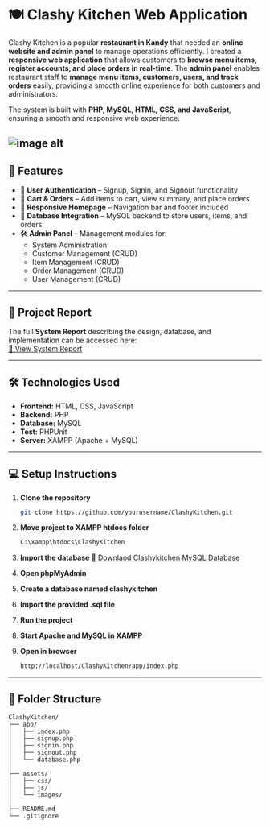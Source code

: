 # 🍽️ Clashy Kitchen Web Application

Clashy Kitchen is a popular **restaurant in Kandy** that needed an **online website and admin panel** to manage operations efficiently. I created a **responsive web application** that allows customers to **browse menu items, register accounts, and place orders in real-time**. The **admin panel** enables restaurant staff to **manage menu items, customers, users, and track orders** easily, providing a smooth online experience for both customers and administrators.

The system is built with **PHP, MySQL, HTML, CSS, and JavaScript**, ensuring a smooth and responsive web experience.  

![image alt](https://github.com/pasindudiloshan/clashykitchen-website/blob/6f8d36bc13765e9574d95e03a2e1b1436eee2d1d/README%20cover%20image.png)
---

## 🚀 Features

- 👤 **User Authentication** – Signup, Signin, and Signout functionality  
- 🛒 **Cart & Orders** – Add items to cart, view summary, and place orders  
- 📱 **Responsive Homepage** – Navigation bar and footer included  
- 💾 **Database Integration** – MySQL backend to store users, items, and orders  
- 🛠️ **Admin Panel** – Management modules for:  
  - System Administration  
  - Customer Management (CRUD)  
  - Item Management (CRUD)  
  - Order Management (CRUD)  
  - User Management (CRUD)

---

## 📄 Project Report

The full **System Report** describing the design, database, and implementation can be accessed here:  
[📑 View System Report](https://docs.google.com/document/d/1FRPoZSXxv0QVIIY3TO98PKzVT5XMOInB/edit?usp=sharing&ouid=108374880673706677958&rtpof=true&sd=true)

---

## 🛠️ Technologies Used

- **Frontend:** HTML, CSS, JavaScript  
- **Backend:** PHP  
- **Database:** MySQL
- **Test:** PHPUnit
- **Server:** XAMPP (Apache + MySQL)
---

## 💻 Setup Instructions

1. **Clone the repository**
   ```bash
   git clone https://github.com/yourusername/ClashyKitchen.git
   
2. **Move project to XAMPP htdocs folder**
   ```bash
   C:\xampp\htdocs\ClashyKitchen
   
3. **Import the database**
     [📑 Downlaod Clashykitchen MySQL Database ](https://drive.google.com/file/d/11OtB7k4CZ7_HDqk7kcisJfXHr3I8ZmOG/view?usp=sharing)

4. **Open phpMyAdmin**

5. **Create a database named clashykitchen**

6. **Import the provided .sql file**

7. **Run the project**

8. **Start Apache and MySQL in XAMPP**

9. **Open in browser**
   ```bash
   http://localhost/ClashyKitchen/app/index.php
   
---
## 📁 Folder Structure

```text
ClashyKitchen/            
├── app/            
│   ├── index.php  
│   ├── signup.php  
│   ├── signin.php  
│   ├── signout.php  
│   └── database.php  
│
├── assets/            
│   ├── css/            
│   ├── js/             
│   └── images/         
│
├── README.md            
└── .gitignore
